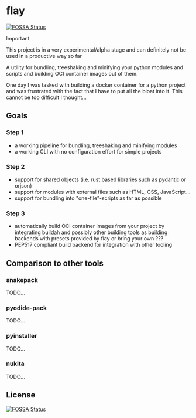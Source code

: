 # flay
[![FOSSA Status](https://app.fossa.com/api/projects/git%2Bgithub.com%2Fjvllmr%2Fflay.svg?type=shield)](https://app.fossa.com/projects/git%2Bgithub.com%2Fjvllmr%2Fflay?ref=badge_shield)


> [!IMPORTANT]
> This project is in a very experimental/alpha stage and can definitely not be used in a productive way so far

A utility for bundling, treeshaking and minifying your python modules and scripts and building OCI container images out of them.

One day I was tasked with building a docker container for a python project and was frustrated with the fact that I have to put all the bloat into it. This cannot be too difficult I thought...

## Goals

### Step 1

- a working pipeline for bundling, treeshaking and minifying modules
- a working CLI with no configuration effort for simple projects

### Step 2

- support for shared objects (i.e. rust based libraries such as pydantic or orjson)
- support for modules with external files such as HTML, CSS, JavaScript...
- support for bundling into "one-file"-scripts as far as possible

### Step 3

- automatically build OCI container images from your project by integrating buildah and possibly other building tools as building backends with presets provided by flay or bring your own ???
- PEP517 compliant build backend for integration with other tooling

## Comparison to other tools

### snakepack

TODO...

### pyodide-pack

TODO...

### pyinstaller

TODO...

### nukita

TODO...


## License
[![FOSSA Status](https://app.fossa.com/api/projects/git%2Bgithub.com%2Fjvllmr%2Fflay.svg?type=large)](https://app.fossa.com/projects/git%2Bgithub.com%2Fjvllmr%2Fflay?ref=badge_large)